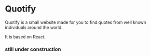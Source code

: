 
# Quotify
Quotify is a small website made for you to find quotes from well known individuals around the world.

It is based on React.


### still under construction

